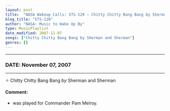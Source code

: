 ```yaml
---
layout: post
title:  "NASA Wakeup Calls: STS-120 ✧ Chitty Chitty Bang Bang by Sherman and Sherman ✵ November 07, 2007"
blog_title: "STS-120"
author: "NASA: Music to Wake Up By"
type: MusicPlaylist
date_modified: 2007-11-07
songs: ["Chitty Chitty Bang Bang by Sherman and Sherman"]
genres: []
---
```


----
### DATE: November 07, 2007
----
✧ Chitty Chitty Bang Bang *by* Sherman and Sherman  

#### Comment:
* was played for Commander Pam Melroy.



<br/>
<center>
	<a target="_blank"
	   href="https://twitter.com/intent/tweet?hashtags=Space,NASA,Playlist,NASAWakeupCalls,SpaceProgram&text=🚀 {{ page.author}}, {{ page.title }}. {{ site.url }}{{ page.url }}&via=nasawakeupcalls"><i class="fab fa-twitter" title="Tweet this page" alt="Tweet this page" style="font-size: 1.3em;"></i></a>
	&nbsp; 	<i class="fas fa-user-astronaut" style="font-size: 1.5em;"></i> &nbsp;
    <a id="custom_amazon_link"
       type="amzn" search="#"
       category="popular music">
    <i class="fab fa-amazon" style="font-size: 1.3em;"></i></a>
</center>

<!-- Randomly resolve an individual entry from a song array -->
<script src="/assets/javascript/seedrandom.min.js"></script>
<script>
  var wake_me_up = ["Chitty Chitty Bang Bang by Sherman and Sherman"];
  var prng = new Math.seedrandom();
  function randomSong() {
    song = wake_me_up[Math.floor(Math.random() * wake_me_up.length)];
    var amazon_link = document.getElementById("custom_amazon_link");
    amazon_link.setAttribute("search", song);
  }
  window.onload = randomSong();
</script>

